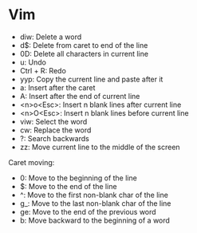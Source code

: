 # Vim

* diw: Delete a word
* d$: Delete from caret to end of the line
* 0D: Delete all characters in current line
* u: Undo
* Ctrl + R: Redo
* yyp: Copy the current line and paste after it
* a: Insert after the caret
* A: Insert after the end of current line 
* \<n>o\<Esc>: Insert n blank lines after current line
* \<n>O\<Esc>: Insert n blank lines before current line
* viw: Select the word 
* cw: Replace the word
* ?: Search backwards
* zz: Move current line to the middle of the screen

Caret moving:
* 0: Move to the beginning of the line
* $: Move to the end of the line
* ^: Move to the first non-blank char of the line
* g_: Move to the last non-blank char of the line
* ge: Move to the end of the previous word
* b: Move backward to the beginning of a word
